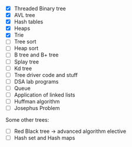 - [x] Threaded Binary tree
- [x] AVL tree
- [x] Hash tables
- [x] Heaps
- [x] Trie
- [ ] Tree sort
- [ ] Heap sort
- [ ] B tree and B+ tree
- [ ] Splay tree
- [ ] Kd tree
- [ ] Tree driver code and stuff
- [ ] DSA lab programs
- [ ] Queue
- [ ] Application of linked lists
- [ ] Huffman algorithm
- [ ] Josephus Problem

Some other trees:
- [ ] Red Black tree -> advanced algorithm elective
- [ ] Hash set and Hash maps